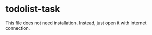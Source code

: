# todolist-task

This file does not need installation. Instead, just open it with internet connection.
